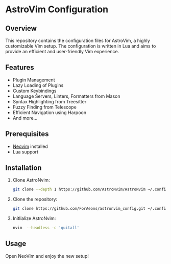 # AstroVim Configuration

## Overview

This repository contains the configuration files for AstroVim, a highly customizable Vim setup. The configuration is written in Lua and aims to provide an efficient and user-friendly Vim experience.

## Features

- Plugin Management
- Lazy Loading of Plugins
- Custom Keybindings
- Language Servers, Linters, Formatters from Mason
- Syntax Highlighting from Treesitter
- Fuzzy Finding from Telescope
- Efficient Navigation using Harpoon
- And more...

## Prerequisites

- [Neovim](https://github.com/neovim/neovim) installed
- Lua support

## Installation

1. Clone AstroNvim:

   ```bash
   git clone --depth 1 https://github.com/AstroNvim/AstroNvim ~/.config/nvim # Linux, macOS or WSL
   ```

2. Clone the repository:

   ```bash
   git clone https://github.com/ForAeons/astronvim_config.git ~/.config/nvim/lua/user # Linux, macOS or WSL
   ```

3. Initlialize AstroNvim:

   ```bash
   nvim  --headless -c 'quitall'
   ```

## Usage

Open NeoVim and enjoy the new setup!
